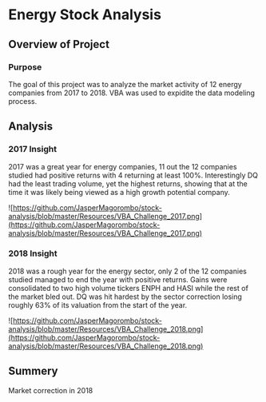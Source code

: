 # Energy Stock Analysis

## Overview of Project

### Purpose
The goal of this project was to analyze the market activity of 12 energy companies from 2017 to 2018. VBA was used to expidite the data modeling process.

## Analysis

### 2017 Insight
2017 was a great year for energy companies, 11 out the 12 companies studied had positive returns with 4 returning at least 100%. Interestingly DQ had the least trading volume, yet the highest returns, showing that at the time it was likely being viewed as a high growth potential company.

![https://github.com/JasperMagorombo/stock-analysis/blob/master/Resources/VBA_Challenge_2017.png](https://github.com/JasperMagorombo/stock-analysis/blob/master/Resources/VBA_Challenge_2017.png)

### 2018 Insight
2018 was a rough year for the energy sector, only 2 of the 12 companies studied managed to end the year with positive returns. Gains were consolidated to two high volume tickers ENPH and HASI while the rest of the market bled out. DQ was hit hardest by the sector correction losing roughly 63% of its valuation from the start of the year.

![https://github.com/JasperMagorombo/stock-analysis/blob/master/Resources/VBA_Challenge_2018.png](https://github.com/JasperMagorombo/stock-analysis/blob/master/Resources/VBA_Challenge_2018.png)

## Summery
Market correction in 2018
